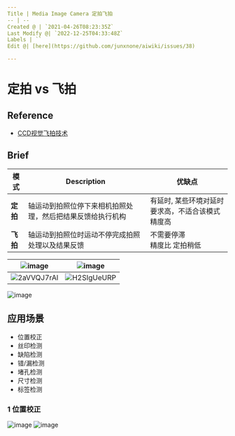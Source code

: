 ```yaml
---
Title | Media Image Camera 定拍飞拍
-- | --
Created @ | `2021-04-26T08:23:35Z`
Last Modify @| `2022-12-25T04:33:48Z`
Labels | ``
Edit @| [here](https://github.com/junxnone/aiwiki/issues/38)

---
```

# 定拍 vs 飞拍


## Reference
- [CCD视觉飞拍技术](http://www.julivision.com/news/436.html)

## Brief

模式 | Description | 优缺点
-- | -- | --
**定拍** | 轴运动到拍照位停下来相机拍照处理，然后把结果反馈给执行机构 | 有延时, 某些环境对延时要求高，不适合该模式<br>精度高
**飞拍** | 轴运动到拍照位时运动不停完成拍照处理以及结果反馈 | 不需要停滞<br>精度比 定拍稍低


![image](https://user-images.githubusercontent.com/2216970/116190767-cbec7300-a75d-11eb-9cc4-808de009dbcc.png) | ![image](https://user-images.githubusercontent.com/2216970/116190743-c3943800-a75d-11eb-99ac-2aec1744275e.png)
-- | --
![2aVVQJ7rAl](https://user-images.githubusercontent.com/2216970/116192822-f7249180-a760-11eb-8233-dd157efff93d.gif) | ![H2SIgUeURP](https://user-images.githubusercontent.com/2216970/116193012-45399500-a761-11eb-8050-0e6a22b37554.gif)



![image](https://user-images.githubusercontent.com/2216970/116192172-0e16b400-a760-11eb-998e-9f81eb8f1b2b.png)


## 应用场景
- 位置校正
- 丝印检测
- 缺陷检测
- 错/漏检测
- 堵孔检测
- 尺寸检测
- 标签检测

### 1 位置校正

![image](https://user-images.githubusercontent.com/2216970/116190918-0524e300-a75e-11eb-858e-a972ee5becd7.png)
![image](https://user-images.githubusercontent.com/2216970/116191034-37364500-a75e-11eb-925e-69fdef3a42c5.png)

